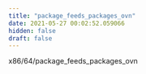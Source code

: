 ```yaml
---
title: "package_feeds_packages_ovn"
date: 2021-05-27 00:02:52.059066
hidden: false
draft: false
---
```


x86/64/package_feeds_packages_ovn

